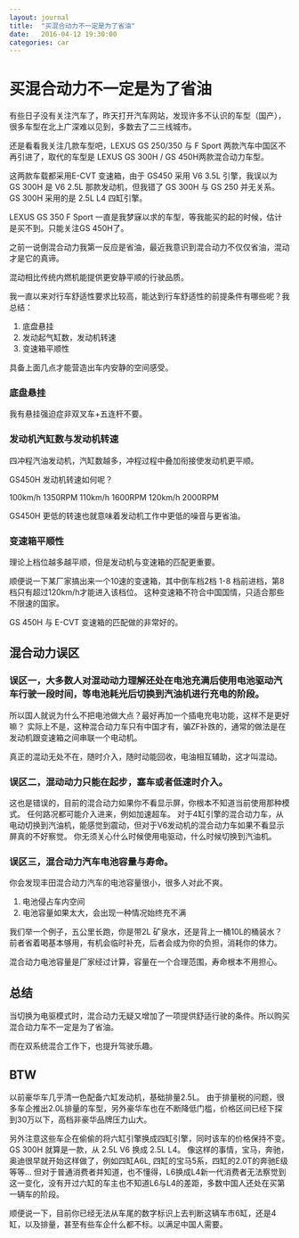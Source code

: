```yaml
---
layout: journal
title:  "买混合动力不一定是为了省油"
date:   2016-04-12 19:30:00
categories: car
---
```


买混合动力不一定是为了省油
=====

有些日子没有关注汽车了，昨天打开汽车网站，发现许多不认识的车型（国产），很多车型在北上广深难以见到，多数去了二三线城市。

还是看看我关注几款车型吧，LEXUS GS 250/350 与 F Sport 两款汽车中国区不再引进了，取代的车型是 LEXUS GS 300H / GS 450H两款混合动力车型。

这两款车载都采用E-CVT 变速箱，由于 GS450 采用 V6 3.5L 引擎，我误以为 GS 300H 是 V6 2.5L 那款发动机，但我错了 GS 300H 与 GS 250 并无关系。
GS 300H 采用的是 2.5L L4 四缸引擎。

LEXUS GS 350 F Sport 一直是我梦寐以求的车型，等我能买的起的时候，估计是买不到。只能关注GS 450H了。

之前一说倒混合动力我第一反应是省油，最近我意识到混合动力不仅仅省油，混动才是它的真谛。

混动相比传统内燃机能提供更安静平顺的行驶品质。

我一直以来对行车舒适性要求比较高，能达到行车舒适性的前提条件有哪些呢？我总结：

1. 底盘悬挂
1. 发动起气缸数，发动机转速
1. 变速箱平顺性

具备上面几点才能营造出车内安静的空间感受。

### 底盘悬挂
我有悬挂强迫症非双叉车+五连杆不要。

### 发动机汽缸数与发动机转速

四冲程汽油发动机，汽缸数越多，冲程过程中叠加衔接使发动机更平顺。

GS450H 发动机转速如何呢？

100km/h 1350RPM
110km/h	1600RPM
120km/h	2000RPM

GS450H 更低的转速也就意味着发动机工作中更低的噪音与更省油。

### 变速箱平顺性

理论上档位越多越平顺，但是发动机与变速箱的匹配更重要。

顺便说一下某厂家搞出来一个10速的变速箱，其中倒车档2档 1-8 档前进档，第8档只有超过120km/h才能进入该档位。
这种变速箱不符合中国国情，只适合那些不限速的国家。

GS 450H 与 E-CVT 变速箱的匹配做的非常好的。

混合动力误区
-----

### 误区一，大多数人对混动动力理解还处在电池充满后使用电池驱动汽车行驶一段时间，等电池耗光后切换到汽油机进行充电的阶段。

所以国人就说为什么不把电池做大点？最好再加一个插电充电功能，这样不是更好嘛？
实际上不是，这种混合动力车只有中国才有，骗ZF补跌的，通常的做法是在发动机跟变速箱之间串联一个电动机。

真正的混动无处不在，随时介入，随时动能回收，电油相互辅助，这才叫混动。

### 误区二，混动动力只能在起步，塞车或者低速时介入。

这也是错误的，目前的混合动力如果你不看显示屏，你根本不知道当前使用那种模式。
任何路况都可能介入进来，例如加速超车。
对于4缸引擎的混合动力车，从电动切换到汽油机，能感觉到震动，但对于V6发动机的混合动力车如果不看显示屏真的不好察觉。
你无须关心什么时候使用电驱动，什么时候切换到汽油机。

### 误区三，混合动力汽车电池容量与寿命。

你会发现丰田混合动力汽车的电池容量很小，很多人对此不爽。

1. 电池侵占车内空间
1. 电池容量如果太大，会出现一种情况始终充不满

我们举一个例子，五公里长跑，你是带2L 矿泉水，还是背上一桶10L的桶装水？前者省着喝基本够用，有机会临时补充，后者会成为你的负担，消耗你的体力。

混合动力电池容量是厂家经过计算，容量在一个合理范围，寿命根本不用担心。



总结
-----

当切换为电驱模式时，混合动力无疑又增加了一项提供舒适行驶的条件。所以购买混合动力车不一定是为了省油。

而在双系统混合工作下，也提升驾驶乐趣。

BTW
-----

以前豪华车几乎清一色配备六缸发动机，基础排量2.5L。
由于排量税的问题，很多车企推出2.0L排量的车型，另外豪华车也在不断降低门槛，价格区间已经下探到30万以下，高档非豪华品牌压力山大。

另外注意这些车企在偷偷的将六缸引擎换成四缸引擎，同时该车的价格保持不变。GS 300H 就算是一款，从 2.5L V6 换成 2.5L L4。
像这样的事情，宝马，奔驰，奥迪很早就开始这样做了，例如四缸A6L, 四缸的宝马5系，四缸的2.0T的奔驰E级等等...
但对于普通消费者并知道，也不懂得，L6换成L4新一代消费者无法察觉到这一变化，没有开过六缸的车主也不知道L6与L4的差距，多数中国人还处在买第一辆车的阶段。

顺便说一下，目前你已经无法从车尾的数字标识上去判断这辆车市6缸，还是4缸，以及排量，甚至有些车企什么都不标。以满足中国人需要。


